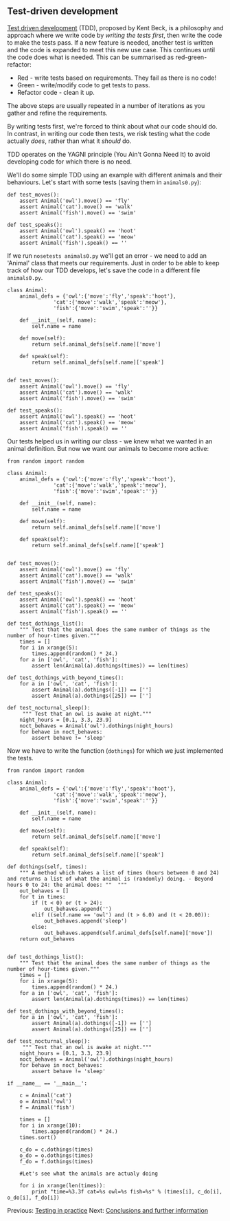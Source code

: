 ## Test-driven development


[Test driven development](http://www.amazon.com/Test-Driven-Development-By-Example/dp/0321146530) (TDD), proposed by Kent Beck, is a philosophy and approach where we write code by *writing the tests first*, then write the code to make the tests pass. If a new feature is needed, another test is written and the code is expanded to meet this new use case. This continues until the code does what is needed. This can be summarised as red-green-refactor:

 * Red - write tests based on requirements. They fail as there is no code!
 * Green - write/modify code to get tests to pass.
 * Refactor code - clean it up.
 
The above steps are usually repeated in a number of iterations as you gather and refine the requirements.

By writing tests first, we're forced to think about what our code should do. In contrast, in writing our code then tests, we risk testing what the code actually *does*, rather than what it *should* do.

TDD operates on the YAGNI principle (You Ain't Gonna Need It) to avoid developing code for which there is no need.

We'll do some simple TDD using an example with different animals and their behaviours. Let's start with some tests (saving them in `animals0.py`):

    def test_moves():
        assert Animal('owl').move() == 'fly'
        assert Animal('cat').move() == 'walk'
        assert Animal('fish').move() == 'swim'

    def test_speaks():
        assert Animal('owl').speak() == 'hoot'
        assert Animal('cat').speak() == 'meow'
        assert Animal('fish').speak() == ''

If we run `nosetests animals0.py` we'll get an error - we need to add an 'Animal' class that meets our requirements. Just in order to be able to keep track of how our TDD develops, let's save the code in a different file `animals0.py`.

    class Animal:
        animal_defs = {'owl':{'move':'fly','speak':'hoot'},
                   'cat':{'move':'walk','speak':'meow'},
                   'fish':{'move':'swim','speak':''}}

        def __init__(self, name):
            self.name = name

        def move(self):
            return self.animal_defs[self.name]['move']
        
        def speak(self):
            return self.animal_defs[self.name]['speak']


    def test_moves():
        assert Animal('owl').move() == 'fly'
        assert Animal('cat').move() == 'walk'
        assert Animal('fish').move() == 'swim'

    def test_speaks():
        assert Animal('owl').speak() == 'hoot'
        assert Animal('cat').speak() == 'meow'
        assert Animal('fish').speak() == ''


Our tests helped us in writing our class - we knew what we wanted in an animal definition. But now we want our animals to become more active:

    from random import random

    class Animal:
        animal_defs = {'owl':{'move':'fly','speak':'hoot'},
                   'cat':{'move':'walk','speak':'meow'},
                   'fish':{'move':'swim','speak':''}}
                   
        def __init__(self, name):
            self.name = name

        def move(self):
            return self.animal_defs[self.name]['move']
        
        def speak(self):
            return self.animal_defs[self.name]['speak']


    def test_moves():
        assert Animal('owl').move() == 'fly'
        assert Animal('cat').move() == 'walk'
        assert Animal('fish').move() == 'swim'

    def test_speaks():
        assert Animal('owl').speak() == 'hoot'
        assert Animal('cat').speak() == 'meow'
        assert Animal('fish').speak() == ''

    def test_dothings_list():
        """ Test that the animal does the same number of things as the number of hour-times given."""
        times = []
        for i in xrange(5):
            times.append(random() * 24.)
        for a in ['owl', 'cat', 'fish']:
            assert len(Animal(a).dothings(times)) == len(times)

    def test_dothings_with_beyond_times():
        for a in ['owl', 'cat', 'fish']:
            assert Animal(a).dothings([-1]) == ['']
            assert Animal(a).dothings([25]) == ['']

    def test_nocturnal_sleep():
         """ Test that an owl is awake at night."""
        night_hours = [0.1, 3.3, 23.9]
        noct_behaves = Animal('owl').dothings(night_hours)
        for behave in noct_behaves:
            assert behave != 'sleep'

Now we have to write the function (`dothings`) for which we just implemented the tests.

    from random import random

    class Animal:
        animal_defs = {'owl':{'move':'fly','speak':'hoot'},
                   'cat':{'move':'walk','speak':'meow'},
                   'fish':{'move':'swim','speak':''}}
                   
        def __init__(self, name):
            self.name = name

        def move(self):
            return self.animal_defs[self.name]['move']
        
        def speak(self):
            return self.animal_defs[self.name]['speak']

    def dothings(self, times):
        """ A method which takes a list of times (hours between 0 and 24) and returns a list of what the animal is (randomly) doing. - Beyond hours 0 to 24: the animal does: ""  """
        out_behaves = []
        for t in times:
            if (t < 0) or (t > 24):
                out_behaves.append('')
            elif ((self.name == 'owl') and (t > 6.0) and (t < 20.00)):
                out_behaves.append('sleep')
            else:
                out_behaves.append(self.animal_defs[self.name]['move'])
        return out_behaves


    def test_dothings_list():
        """ Test that the animal does the same number of things as the number of hour-times given."""
        times = []
        for i in xrange(5):
            times.append(random() * 24.)
        for a in ['owl', 'cat', 'fish']:
            assert len(Animal(a).dothings(times)) == len(times)

    def test_dothings_with_beyond_times():
        for a in ['owl', 'cat', 'fish']:
            assert Animal(a).dothings([-1]) == ['']
            assert Animal(a).dothings([25]) == ['']

    def test_nocturnal_sleep():
         """ Test that an owl is awake at night."""
        night_hours = [0.1, 3.3, 23.9]
        noct_behaves = Animal('owl').dothings(night_hours)
        for behave in noct_behaves:
            assert behave != 'sleep'

    if __name__ == '__main__':
       
        c = Animal('cat')
        o = Animal('owl')
        f = Animal('fish')

        times = []
        for i in xrange(10):
            times.append(random() * 24.)
        times.sort()
    
        c_do = c.dothings(times)
        o_do = o.dothings(times)
        f_do = f.dothings(times)
        
        #Let's see what the animals are actualy doing 
         
        for i in xrange(len(times)):
            print "time=%3.3f cat=%s owl=%s fish=%s" % (times[i], c_do[i], o_do[i], f_do[i])



Previous: [Testing in practice](RealWorld.md) Next: [Conclusions and further information](Conclusion.md)
